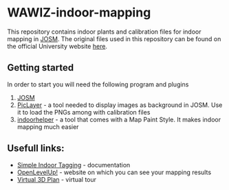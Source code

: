 # WAWIZ-indoor-mapping
This repository contains indoor plants and calibration files for indoor mapping in [JOSM](https://josm.openstreetmap.de/). The original files used in this repository can be found on the official University website [here](https://architektura.put.poznan.pl/en/node/3794?q=plany-poszczegolnych-pieter-budynku-wawiz).

## Getting started
In order to start you will need the following program and plugins
1. [JOSM](https://josm.openstreetmap.de/)
2. [PicLayer](https://josm.openstreetmap.de/wiki/Help/Plugin/PicLayer) - a tool needed to display images as background in JOSM. Use it to load the PNGs among with calibration files
3. [indoorhelper](https://wiki.openstreetmap.org/wiki/JOSM/Plugins/indoorhelper) - a tool that comes with a Map Paint Style. It makes indoor mapping much easier

## Usefull links:
- [Simple Indoor Tagging](https://wiki.openstreetmap.org/wiki/Simple_Indoor_Tagging) - documentation
- [OpenLevelUp!](https://openlevelup.net/?l=0#20/52.40628/16.95202) - website on which you can see your mapping results
- [Virtual 3D Plan](https://my.matterport.com/show/?m=WW9CB1FTxEp) - virtual tour